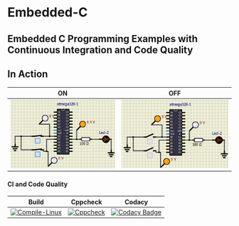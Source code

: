 # Embedded-C
## Embedded C Programming Examples with Continuous Integration and Code Quality

## In Action

|ON|OFF|
|:--:|:--:|
|![ON](https://github.com/Madhuraaaaa/Embedded-C/blob/main/Simulation/ON.PNG)|![OFF](https://github.com/Madhuraaaaa/Embedded-C/blob/main/Simulation/OFF.PNG)|

#### CI and Code Quality

|Build|Cppcheck|Codacy|
|:--:|:--:|:--:|
|[![Compile-Linux](https://github.com/Madhuraaaaa/Embedded-C/actions/workflows/Compile.yml/badge.svg)](https://github.com/Madhuraaaaa/Embedded-C/actions/workflows/Compile.yml)|[![Cppcheck](https://github.com/Madhuraaaaa/Embedded-C/actions/workflows/CodeQulaity.yml/badge.svg)](https://github.com/Madhuraaaaa/Embedded-C/actions/workflows/CodeQulaity.yml)|[![Codacy Badge](https://app.codacy.com/project/badge/Grade/2deb2f6ed29944dc964f5c7f2eab5802)](https://www.codacy.com/gh/Madhuraaaaa/Embedded-C/dashboard?utm_source=github.com&amp;utm_medium=referral&amp;utm_content=Madhuraaaaa/Embedded-C&amp;utm_campaign=Badge_Grade)|